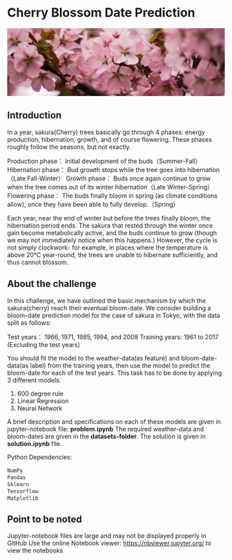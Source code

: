 # Cherry Blossom Date Prediction
![Cherry Blossom](https://github.com/TasnimAhmedEee/Cherry-Blossom-Date-Prediction/blob/master/bloom-blossom.jpg)
 ## Introduction
 <p>
 In a year, sakura(Cherry) trees basically go through 4 phases: energy production, hibernation, growth, and of course flowering. These phases roughly follow the seasons, but not exactly.

Production phase： Initial development of the buds（Summer-Fall）
Hibernation phase： Bud growth stops while the tree goes into hibernation（Late Fall-Winter）
Growth phase： Buds once again continue to grow when the tree comes out of its winter hibernation（Late Winter-Spring）
Flowering phase： The buds finally bloom in spring (as climate conditions allow), once they have been able to fully develop.（Spring）

Each year, near the end of winter but before the trees finally bloom, the hibernation period ends. The sakura that rested through the winter once gain become metabolically active, and the buds continue to grow (though we may not immediately notice when this happens.) However, the cycle is not simply clockwork- for example, in places where the temperature is above 20℃ year-round, the trees are unable to hibernate sufficiently, and thus cannot blossom.</p>

## About the challenge
<p>
  In this challenge, we have outlined the basic mechanism by which the sakura(cherry) reach their eventual bloom-date. We consider building a bloom-date prediction model for the case of sakura in Tokyo, with the data split as follows:

Test years： 1966, 1971, 1985, 1994, and 2008
Training years: 1961 to 2017 (Excluding the test years)

You should fit the model to the weather-data(as feature) and bloom-date-data(as label) from the training years, then use the model to predict the bloom-date for each of the test years. This task has to be done by applying 3 different models:

1. 600 degree rule
2. Linear Regression
3. Neural Network

A brief description and specifications on each of these models are given in jupyter-notebook file: <b>problem.ipynb</b> The required weather-data and bloom-dates are given in the <b>datasets-folder</b>. The solution is given in <b>solution.ipynb</b> file.
</p>

Python Dependencies:

    NumPy
    Pandas
    Sklearn
    Tensorflow
    Matplotlib

## Point to be noted
Jupyter-notebook files are large and may not be displayed properly in GitHub
Use the online Notebook viewer: https://nbviewer.jupyter.org/ to view the notebooks

